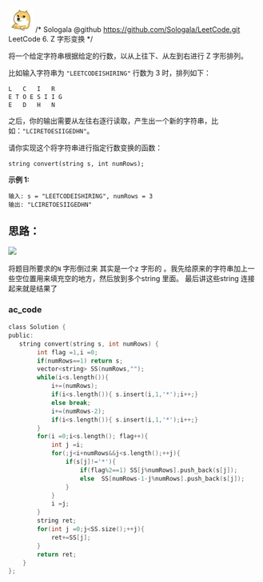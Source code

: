 ![](https://github.com/Sologala/SomeThings/blob/master/face.jpg?raw=true)
/*
    Sologala   @github    https://github.com/Sologala/LeetCode.git
    LeetCode   6. Z 字形变换
*/

将一个给定字符串根据给定的行数，以从上往下、从左到右进行 Z 字形排列。

比如输入字符串为 `"LEETCODEISHIRING"` 行数为 3 时，排列如下：

```
L   C   I   R
E T O E S I I G
E   D   H   N
```

之后，你的输出需要从左往右逐行读取，产生出一个新的字符串，比如：`"LCIRETOESIIGEDHN"`。

请你实现这个将字符串进行指定行数变换的函数：

```
string convert(string s, int numRows);
```

**示例 1:**

```
输入: s = "LEETCODEISHIRING", numRows = 3
输出: "LCIRETOESIIGEDHN"
```



## **思路：**

![](https://ws1.sinaimg.cn/large/006tKfTcly1g0anzoie6aj308407yq2v.jpg)

将题目所要求的`N` 字形倒过来 其实是一个z 字形的 。我先给原来的字符串加上一些空位置用来填充空的地方，然后放到多个string 里面。 最后讲这些string 连接起来就是结果了

### **ac_code**

```c
class Solution {
public:
   string convert(string s, int numRows) {
        int flag =1,i =0;
        if(numRows==1) return s;
        vector<string> SS(numRows,"");
        while(i<s.length()){
            i+=(numRows);
            if(i<s.length()){ s.insert(i,1,'*');i++;}
            else break;
            i+=(numRows-2);
            if(i<s.length()){ s.insert(i,1,'*');i++;}
        }
        for(i =0;i<s.length(); flag++){
            int j =i;
            for(;j<i+numRows&&j<s.length();++j){
                if(s[j]!='*'){
                    if(flag%2==1) SS[j%numRows].push_back(s[j]);
                    else  SS[numRows-1-j%numRows].push_back(s[j]);
                }
            }
            i =j;
        }
        string ret;
        for(int j =0;j<SS.size();++j){
            ret+=SS[j];
        }
        return ret;
    }
};
```